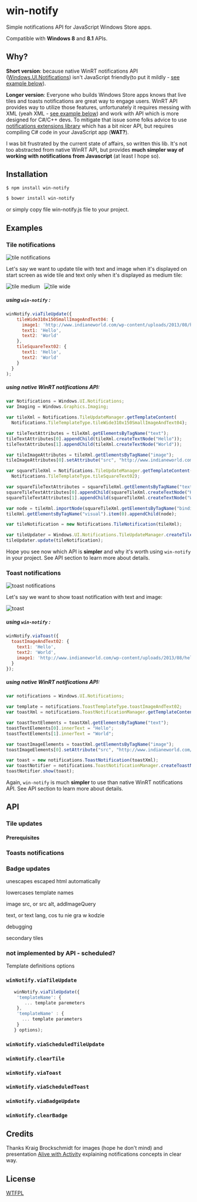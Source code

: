 win-notify
=====================

 Simple notifications API for JavaScript Windows Store apps.
  
  Compatible with **Windows 8** and **8.1** APIs.

## Why?
**Short version**: because native WinRT notifications
API ([Windows.UI.Notifications](http://msdn.microsoft.com/library/windows/apps/br208661)) 
isn't JavaScript friendly(to put it mildly - [see example below](#using-native-winrt-notifications-api)).

**Longer version**: Everyone who builds Windows Store apps knows that live tiles and toasts notifications 
are great way to engage users.
WinRT API provides way to utilize those features, unfortunately it requires messing with 
XML (yeah XML - [see example below](#using-native-winrt-notifications-api)) and work with API which is more designed for C#/C++ devs.
To mitigate that issue some folks advice to use
[notifications extensions library](http://msdn.microsoft.com/en-us/library/windows/apps/hh969156.aspx)
which has a bit nicer API, but requires compiling C# code in your JavaScript app (**WAT?**).

I was bit frustrated by the current state of affairs, so written this lib.
It's not too abstracted from native WinRT API, 
but provides **much simpler way of working with notifications from Javascript** (at least I hope so).


## Installation

```sh
$ npm install win-notify
```
```sh
$ bower install win-notify
```
or simply copy file win-notify.js file to your project.


## Examples 
### Tile notifications


![tile notifications](https://f.cloud.github.com/assets/1707138/1368882/13e71dee-39c6-11e3-943e-78af855fab64.jpg)



Let's say we want to update tile with text and image when it's displayed on start screen as 
wide tile and text only when it's displayed as medium tile:

![tile medium](https://f.cloud.github.com/assets/1707138/1369086/bbfe889c-39d4-11e3-9c42-ef99011ec09f.png) &nbsp;
![tile wide](https://f.cloud.github.com/assets/1707138/1369087/bc14292c-39d4-11e3-91cf-f5fef65a2a0f.png)

##### using `win-notify` :
```js
winNotify.viaTileUpdate({
    tileWide310x150SmallImageAndText04: {
      image1: 'http://www.indianeworld.com/wp-content/uploads/2013/08/hello-world-java-program.png',
      text1: 'Hello',
      text2: 'World'
    },
    tileSquareText02: {
      text1: 'Hello',
      text2: 'World'
    }
  }
);
```

##### using native WinRT notifications API:
```js
var Notifications = Windows.UI.Notifications;
var Imaging = Windows.Graphics.Imaging;

var tileXml = Notifications.TileUpdateManager.getTemplateContent(
  Notifications.TileTemplateType.tileWide310x150SmallImageAndText04);

var tileTextAttributes = tileXml.getElementsByTagName("text");
tileTextAttributes[0].appendChild(tileXml.createTextNode("Hello"));
tileTextAttributes[1].appendChild(tileXml.createTextNode("World"));

var tileImageAttributes = tileXml.getElementsByTagName("image");
tileImageAttributes[0].setAttribute("src", "http://www.indianeworld.com/wp-content/uploads/2013/08/hello-world-java-program.png");

var squareTileXml = Notifications.TileUpdateManager.getTemplateContent(
  Notifications.TileTemplateType.tileSquareText02);

var squareTileTextAttributes = squareTileXml.getElementsByTagName("text");
squareTileTextAttributes[0].appendChild(squareTileXml.createTextNode("Hello"));
squareTileTextAttributes[1].appendChild(squareTileXml.createTextNode("World"));

var node = tileXml.importNode(squareTileXml.getElementsByTagName("binding").item(0), true);
tileXml.getElementsByTagName("visual").item(0).appendChild(node);

var tileNotification = new Notifications.TileNotification(tileXml);

var tileUpdater = Windows.UI.Notifications.TileUpdateManager.createTileUpdaterForApplication();
tileUpdater.update(tileNotification);
```

Hope you see now which API is **simpler** and why it's worth using `win-notify` in your project.
See API section to learn more about details.


### Toast notifications


![toast notifications](https://f.cloud.github.com/assets/1707138/1368910/530fa5ca-39c8-11e3-85a3-f75e6f3e80f8.PNG)


Let's say we want to show toast notification with text and image:

![toast](https://f.cloud.github.com/assets/1707138/1369088/bc283fb6-39d4-11e3-8ed2-2deab9383731.png)

##### using `win-notify` :
```js
winNotify.viaToast({
  toastImageAndText02: {
    text1: 'Hello',
    text2: 'World',
    image1: 'http://www.indianeworld.com/wp-content/uploads/2013/08/hello-world-java-program.png',
  }
});
```

##### using native WinRT notifications API:
```js
var notifications = Windows.UI.Notifications;

var template = notifications.ToastTemplateType.toastImageAndText02;
var toastXml = notifications.ToastNotificationManager.getTemplateContent(template);

var toastTextElements = toastXml.getElementsByTagName("text");
toastTextElements[0].innerText = "Hello";
toastTextElements[1].innerText = "World"; 

var toastImageElements = toastXml.getElementsByTagName("image");
toastImageElements[0].setAttribute("src", "http://www.indianeworld.com/wp-content/uploads/2013/08/hello-world-java-program.png");

var toast = new notifications.ToastNotification(toastXml);
var toastNotifier = notifications.ToastNotificationManager.createToastNotifier();
toastNotifier.show(toast);
```

Again, `win-notify` is much **simpler** to use than native WinRT notifications API.
See API section to learn more about details.


## API
### Tile updates
#### Prerequisites
### Toasts notifications
### Badge updates


unescapes escaped html automatically

lowercases template names

image src, or src alt, addImageQuery

text, or text lang, cos tu nie gra w kodzie

debugging

secondary tiles

### not implemented by API - scheduled?

Template definitions
options
### `winNotify.viaTileUpdate`

```js
   winNotify.viaTileUpdate({
    'templateName': {
       ... template paremeters
    },
    'templateName' : {
      ... template parameters
    }
   } options);
```


### `winNotify.viaScheduledTileUpdate`
### `winNotify.clearTile`
### `winNotify.viaToast`
### `winNotify.viaScheduledToast`
### `winNotify.viaBadgeUpdate`
### `winNotify.clearBadge`


## Credits

Thanks Kraig Brockschmidt for images (hope he don't mind) and presentation [Alive with Activity](http://channel9.msdn.com/Events/Build/2013/3-159) explaining notifications concepts in clear way.
## License
  [WTFPL](LICENSE.txt)



